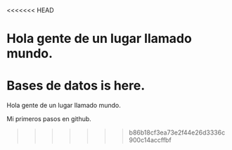<<<<<<< HEAD
# Hola gente de un lugar llamado mundo.

Bases de datos is here.
=======
Hola gente de un lugar llamado mundo.

Mi primeros pasos en github.
>>>>>>> b86b18cf3ea73e2f44e26d3336c900c14accffbf
